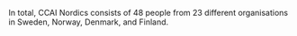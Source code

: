 In total, CCAI Nordics consists of 48 people from 23 different organisations in Sweden, Norway, Denmark, and Finland.

